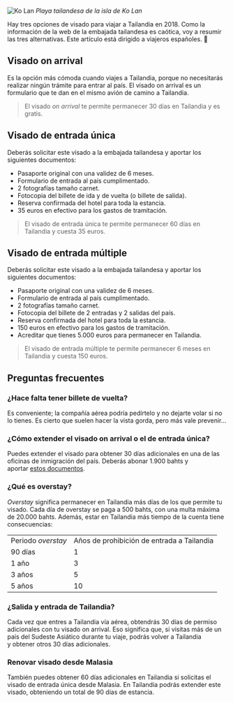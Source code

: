 ![Ko Lan](https://lh3.googleusercontent.com/m3MSik7PcIpjlhPHFx9oZNzckpc2v6znFRWWRPkOnmWqEj9XcUfAw4lWDquAUwEHi3pJuQ_BHfIh-yezWFVWL5PKQpMXMUJcJE9wS-N4mWz_8UX4_18iMlnAX3sk4MoSpyoKm534n6OI1eEgyu5FaJPGgwIOHRtoWfPVeUm5J7ioi1pQQ_Qr0qkeZkS8zOo-PN49LQkfjzXsprKo9ElGvTYNxCqasnlbgfGdigO6UdpfoQVAiT9nhILG9U9FGlFXHI0THPaI3Z7qtYMb1k-wnC3DPt09sOHaUJSZqALaYZQbpj8dVe8TdTyIr8VD146gqj2Efvh2k31KpvvWjlJqOsmC9du2Ie5ZXrUn4E24kIZw0612GZ4xgamWK6ZKYSMEf1yUiFL1FfIGiOtNfRIJ_-1wcpjB9Eo6LZlBAXzLv6sf1nu-2x6Hww-qVmVMrqO3en65o3rYywStIblTHTV9RDGdN_-1beeronId0TeY5G8DUBzW4jCjiXnvbMBXv3SYIq5W9s6HEKXYQQtRuYkp8t9INLCzb9Q2bNpmaOVJUaYIIqSpt81XPb7B8Rh1mfpltyAnZzKlBOF5n2BK2_qSjQSsJ4vMioPfFeMOvO8U1DLA18gCflKFXozPxDUFJdO7I6A-myWVxDD8gL1Q9Bw_HJBaXOF54_gk_Nc7=w800)
*Playa tailandesa de la isla de Ko Lan*

Hay tres opciones de visado para viajar a Tailandia en 2018. Como la información de la web de la embajada tailandesa es caótica, voy a resumir las tres alternativas. Este artículo está dirigido a viajeros españoles. 🚀

## Visado on arrival

Es la opción más cómoda cuando viajes a Tailandia, porque no necesitarás realizar ningún trámite para entrar al país. El visado on arrival es un formulario que te dan en el mismo avión de camino a Tailandia.

> El visado *on arrival* te permite permanecer 30 días en Tailandia y es gratis.

## Visado de entrada única

Deberás solicitar este visado a la embajada tailandesa y aportar los siguientes documentos:

- Pasaporte original con una validez de 6 meses.
- Formulario de entrada al país cumplimentado.
- 2 fotografías tamaño carnet.
- Fotocopia del billete de ida y de vuelta (o billete de salida).
- Reserva confirmada del hotel para toda la estancia.
- 35 euros en efectivo para los gastos de tramitación.

> El visado de entrada única te permite permanecer 60 días en Tailandia y cuesta 35 euros.

## Visado de entrada múltiple

Deberás solicitar este visado a la embajada tailandesa y aportar los siguientes documentos:

- Pasaporte original con una validez de 6 meses.
- Formulario de entrada al país cumplimentado.
- 2 fotografías tamaño carnet.
- Fotocopia del billete de 2 entradas y 2 salidas del país.
- Reserva confirmada del hotel para toda la estancia.
- 150 euros en efectivo para los gastos de tramitación.
- Acreditar que tienes 5.000 euros para permanecer en Tailandia.

> El visado de entrada múltiple te permite permanecer 6 meses en Tailandia y cuesta 150 euros.

## Preguntas frecuentes

### ¿Hace falta tener billete de vuelta?

Es conveniente; la compañía aérea podría pedírtelo y no dejarte volar si no lo tienes. Es cierto que suelen hacer la vista gorda, pero más vale prevenir...

### ¿Cómo extender el visado on arrival o el de entrada única?

Puedes extender el visado para obtener 30 días adicionales en una de las oficinas de inmigración del país. Deberás abonar 1.900 bahts y aportar [estos documentos](https://nomoresheet.es/extender-visado-tailandia).

### ¿Qué es overstay?

*Overstay* significa permanecer en Tailandia más días de los que permite tu visado. Cada día de overstay se paga a 500 bahts, con una multa máxima de 20.000 bahts. Además, estar en Tailandia más tiempo de la cuenta tiene consecuencias:

<table>
<tbody>
<tr>
<td>Periodo <em>overstay</em></td>
<td>Años de prohibición de entrada a Tailandia</td>
</tr>
<tr>
<td>90 días</td>
<td>1</td>
</tr>
<tr>
<td>1 año</td>
<td>3</td>
</tr>
<tr>
<td>3 años</td>
<td>5</td>
</tr>
<tr>
<td>5 años</td>
<td>10</td>
</tr>
</tbody>
</table>

### ¿Salida y entrada de Tailandia?

Cada vez que entres a Tailandia vía aérea, obtendrás 30 días de permiso adicionales con tu visado on arrival. Eso significa que, si visitas más de un país del Sudeste Asiático durante tu viaje, podrás volver a Tailandia y obtener otros 30 días adicionales.

### Renovar visado desde Malasia

También puedes obtener 60 días adicionales en Tailandia si solicitas el visado de entrada única desde Malasia. En Tailandia podrás extender este visado, obteniendo un total de 90 días de estancia.